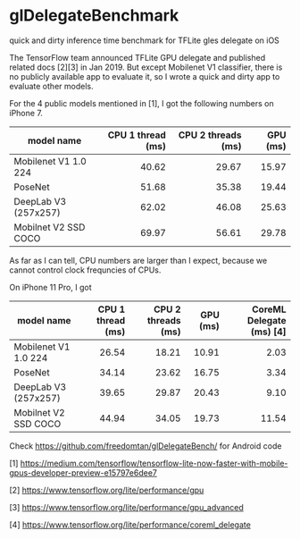 # glDelegateBenchmark
quick and dirty inference time benchmark for TFLite gles delegate on iOS

The TensorFlow team announced TFLite GPU delegate and published related docs [2][3] in Jan 2019. But except Mobilenet V1 classifier, there is no publicly available app to evaluate it, so I wrote a quick and dirty app to evaluate other models.

For the 4 public models mentioned in [1], I got the following numbers on iPhone 7.

| model name |CPU 1 thread (ms) |CPU 2 threads (ms)   | GPU (ms)|
|------------|-----------------:|--------------------:|--------:|
| Mobilenet V1 1.0 224  | 40.62 | 29.67 | 15.97 |
| PoseNet               | 51.68 | 35.38 | 19.44 |
| DeepLab V3 (257x257)  | 62.02 | 46.08 | 25.63 |
| Mobilnet V2 SSD COCO  | 69.97 | 56.61 | 29.78 |

As far as I can tell, CPU numbers are larger than I expect, because we cannot control clock frequncies of CPUs.

On iPhone 11 Pro, I got

| model name |CPU 1 thread (ms) |CPU 2 threads (ms)| GPU (ms)| CoreML Delegate (ms) [4]|
|------------|-----------------:|-----------------:|--------:|--------------------:|
| Mobilenet V1 1.0 224  | 26.54 | 18.21 | 10.91 | 2.03 |
| PoseNet               | 34.14 | 23.62 | 16.75 | 3.34 |
| DeepLab V3 (257x257)  | 39.65 | 29.87 | 20.43 | 9.10 |
| Mobilnet V2 SSD COCO  | 44.94 | 34.05 | 19.73 | 11.54| 


Check https://github.com/freedomtan/glDelegateBench/ for Android code

[1] https://medium.com/tensorflow/tensorflow-lite-now-faster-with-mobile-gpus-developer-preview-e15797e6dee7

[2] https://www.tensorflow.org/lite/performance/gpu

[3] https://www.tensorflow.org/lite/performance/gpu_advanced

[4] https://www.tensorflow.org/lite/performance/coreml_delegate
